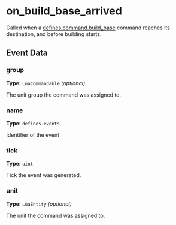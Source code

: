 # on_build_base_arrived

Called when a [defines.command.build_base](runtime:defines.command.build_base) command reaches its destination, and before building starts.

## Event Data

### group

**Type:** `LuaCommandable` *(optional)*

The unit group the command was assigned to.

### name

**Type:** `defines.events`

Identifier of the event

### tick

**Type:** `uint`

Tick the event was generated.

### unit

**Type:** `LuaEntity` *(optional)*

The unit the command was assigned to.

